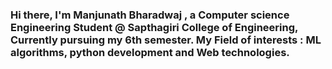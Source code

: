### Hi there, I'm Manjunath Bharadwaj , a Computer science Engineering Student @ Sapthagiri College of Engineering, Currently pursuing my 6th semester. My Field of interests : ML algorithms, python development and Web technologies.

<!--
**ManjunathBharadwaj01/ManjunathBharadwaj01** is a ✨ _special_ ✨ repository because its `README.md` (this file) appears on your GitHub profile.

I'm Manjunath Bharadwaj , a Computer science Engineering Student @ Sapthagiri College of Engineering, Currently pursuing my 6th semester.
